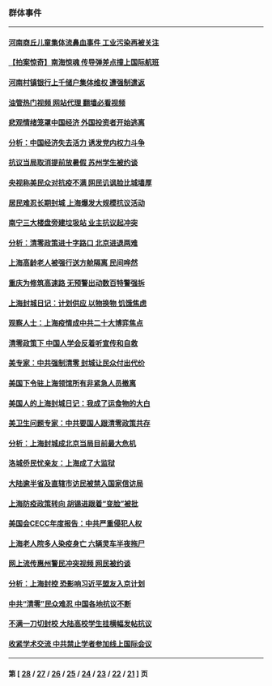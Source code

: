 ### 群体事件
---
#### [河南商丘儿童集体流鼻血事件 工业污染再被关注](../../pages/ncid279/n13747065.md?05291245) 
#### [【拍案惊奇】南海惊魂 传导弹差点撞上国际航班](../../pages/ncid279/n13746784.md?05291245) 
#### [河南村镇银行上千储户集体维权 遭强制遣返](../../pages/ncid279/n13743906.md?05291245) 
#### [油管热门视频 网站代理 翻墙必看视频](http://209.222.30.114:81/youtube.html?05291245)
#### [悲观情绪笼罩中国经济 外国投资者开始逃离](../../pages/ncid279/n13743825.md?05291245) 
#### [分析：中国经济失去活力 诱发党内权力斗争](../../pages/ncid279/n13740219.md?05291245) 
#### [抗议当局取消提前放暑假 苏州学生被约谈](../../pages/ncid279/n13738981.md?05291245) 
#### [央视称美民众对抗疫不满 网民讥讽脸比城墙厚](../../pages/ncid279/n13738685.md?05291245) 
#### [居民难忍长期封城 上海爆发大规模抗议活动](../../pages/ncid279/n13724894.md?05291245) 
#### [南宁三大楼盘旁建垃圾站 业主抗议起冲突](../../pages/ncid279/n13723244.md?05291245) 
#### [分析：清零政策进十字路口 北京进退两难](../../pages/ncid279/n13722760.md?05291245) 
#### [上海高龄老人被强行送方舱隔离 民间哗然](../../pages/ncid279/n13717318.md?05291245) 
#### [重庆为修筑高速路 无预警出动数百特警强拆](../../pages/ncid279/n13716893.md?05291245) 
#### [上海封城日记：计划供应 以物换物 饥饿焦虑](../../pages/ncid279/n13715646.md?05291245) 
#### [观察人士：上海疫情成中共二十大博弈焦点](../../pages/ncid279/n13713349.md?05291245) 
#### [清零政策下 中国人学会反着听宣传和自救](../../pages/ncid279/n13711002.md?05291245) 
#### [美专家：中共强制清零 封城让民众付出代价](../../pages/ncid279/n13709482.md?05291245) 
#### [美国下令驻上海领馆所有非紧急人员撤离](../../pages/ncid279/n13709373.md?05291245) 
#### [美国人的上海封城日记：我成了运食物的大白](../../pages/ncid279/n13707573.md?05291245) 
#### [美卫生问题专家：中共要国人跟清零政策共存](../../pages/ncid279/n13705925.md?05291245) 
#### [分析：上海封城成北京当局目前最大危机](../../pages/ncid279/n13702771.md?05291245) 
#### [洛城侨民忧亲友：上海成了大监狱](../../pages/ncid279/n13693937.md?05291245) 
#### [大陆逾半省及直辖市访民被禁入国家信访局](../../pages/ncid279/n13689201.md?05291245) 
#### [上海防疫政策转向 胡锡进跟着“变脸”被批](../../pages/ncid279/n13688098.md?05291245) 
#### [美国会CECC年度报告：中共严重侵犯人权](../../pages/ncid279/n13687784.md?05291245) 
#### [上海老人院多人染疫身亡 六辆灵车半夜拖尸](../../pages/ncid279/n13687060.md?05291245) 
#### [网上流传惠州警民冲突视频 网民被约谈](../../pages/ncid279/n13687562.md?05291245) 
#### [分析：上海封控 恐影响习近平盟友入京计划](../../pages/ncid279/n13686881.md?05291245) 
#### [中共“清零”民众难忍 中国各地抗议不断](../../pages/ncid279/n13685186.md?05291245) 
#### [不满一刀切封校 大陆高校学生挂横幅发帖抗议](../../pages/ncid279/n13683669.md?05291245) 
#### [收紧学术交流 中共禁止学者参加线上国际会议](../../pages/ncid279/n13684255.md?05291245) 

---
#### 第 [ [28](./28.md?05291245) / [27](./27.md?05291245) / [26](./26.md?05291245) / [25](./25.md?05291245) / [24](./24.md?05291245) / [23](./23.md?05291245) / [22](./22.md?05291245) / [21](./21.md?05291245) ] 页
